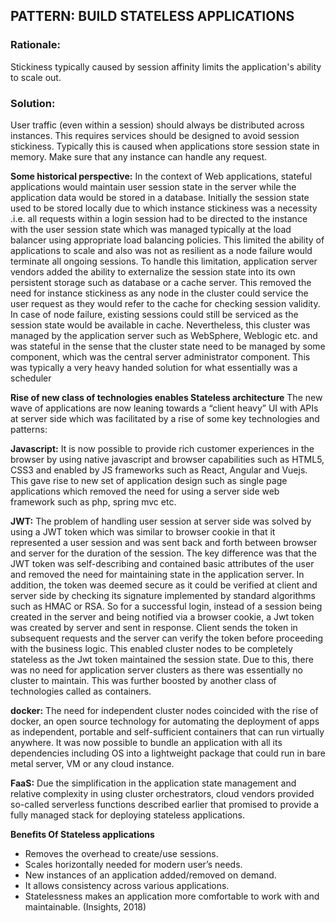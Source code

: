 ## PATTERN: BUILD STATELESS APPLICATIONS

### Rationale:
Stickiness typically caused by session affinity limits the application's ability to scale out.

### Solution:
User traffic (even within a session) should always be distributed across instances. This requires services should be designed to avoid session stickiness. Typically this is caused when applications store session state in memory. Make sure that any instance can handle any request.

**Some historical perspective:**
In the context of Web applications, stateful applications would maintain user session state in the server while the application data would be stored in a database. Initially the session state used to be stored locally due to which instance stickiness was a necessity .i.e. all requests within a login session had to be directed to the instance with the user session state which was managed typically at the load balancer using appropriate load balancing policies. This limited the ability of applications to scale and also was not as resilient as a node failure would terminate all ongoing sessions. To handle this limitation, application server vendors added the ability to externalize the session state into its own persistent storage such as database or a cache server. This removed the need for instance stickiness as any node in the cluster could service the user request as they would refer to the cache for checking session validity. In case of node failure, existing sessions could still be serviced as the session state would be available in cache. 
Nevertheless, this cluster was managed by the application server such as WebSphere, Weblogic etc. and was stateful in the sense that the cluster state need to be managed by some component, which was the central server administrator component. This was typically a very heavy handed solution for what essentially was a scheduler

**Rise of new class of technologies enables Stateless architecture**
The new wave of applications are now leaning towards a “client heavy” UI with APIs at server side which was facilitated by a rise of some key technologies and patterns:

**Javascript:** It is now possible to provide rich customer experiences in the browser by using native javascript and browser capabilities such as HTML5, CSS3 and enabled by JS frameworks such as React, Angular and Vuejs. This gave rise to new set of application design such as single page applications which removed the need for using a server side web framework such as php, spring mvc etc.

**JWT:** The problem of handling user session at server side was solved by using a JWT token which was similar to browser cookie in that it represented a user session and was sent back and forth between browser and server for the duration of the session. The key difference was that the JWT token was self-describing and contained basic attributes of the user and removed the need for maintaining state in the application server. In addition, the token was deemed secure as it could be verified at client and server side by checking its signature implemented by standard algorithms such as HMAC or RSA. So for a successful login, instead of a session being created in the server and being notified via a browser cookie, a Jwt token was created by server and sent in response. Client sends the token in subsequent requests and the server can verify the token before proceeding with the business logic. This enabled cluster nodes to be completely stateless as the Jwt token maintained the session state. Due to this, there was no need for application server clusters as there was essentially no cluster to maintain. This was further boosted by another class of technologies called as containers.

**docker:** The need for independent cluster nodes coincided with the rise of docker, an open source technology for automating the deployment of apps as independent, portable and self-sufficient containers that can run virtually anywhere.  It was now possible to bundle an application with all its dependencies including OS into a lightweight package that could run in bare metal server, VM or any cloud instance.

**FaaS:** Due the simplification in the application state management and relative complexity in using cluster orchestrators, cloud vendors provided so-called serverless functions described earlier that promised to provide a fully managed stack for deploying stateless applications. 

**Benefits Of Stateless applications**
*	Removes the overhead to create/use sessions.
*	Scales horizontally needed for modern user’s needs.
*	New instances of an application added/removed on demand.
*	It allows consistency across various applications.
*	Statelessness makes an application more comfortable to work with and maintainable.
(Insights, 2018)
